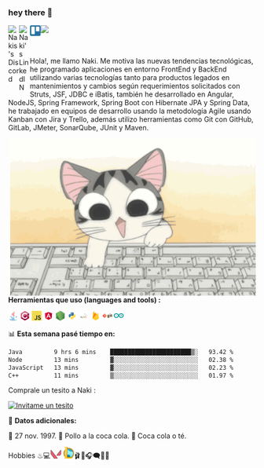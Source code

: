 ### hey there 👻

<a href="https://discord.gg/2hgutPrw">
  <img align="left" alt="Nakis's Discord" width="22px" src="https://raw.githubusercontent.com/peterthehan/peterthehan/master/assets/discord.svg" />
</a>

<a href="https://linkedin.com/in/naki-jannet-dejo-vicente">
  <img align="left" alt="Naki's LinkedIN" width="22px" src="https://raw.githubusercontent.com/peterthehan/peterthehan/master/assets/linkedin.svg" />
</a>

<a href="https://trello.com/b/LMMpaIA1/naki-dejo-vicente">
  <img align="left" alt="Naki's Trello" width="22px" src="https://raw.githubusercontent.com/devicons/devicon/9f4f5cdb393299a81125eb5127929ea7bfe42889/icons/trello/trello-plain.svg" />
</a>

![](https://visitor-badge.glitch.me/badge?page_id=nakiviar.nakiviar)

<br />


Hola!, me llamo Naki. Me motiva las
nuevas tendencias tecnológicas, he programado aplicaciones en entorno FrontEnd y
BackEnd utilizando varias tecnologías tanto para productos legados en mantenimientos y
cambios según requerimientos solicitados con Struts, JSF, JDBC e iBatis, también he
desarrollado en Angular, NodeJS, Spring Framework, Spring Boot con Hibernate JPA y Spring
Data, he trabajado en equipos de desarrollo usando la metodología Agile usando Kanban
con Jira y Trello, además utilizo herramientas como Git con GitHub, GitLab, JMeter,
SonarQube, JUnit y Maven.


  <img align="right" alt="GIF" src="https://github.com/nakiviar/nakiviar/blob/master/code.gif?raw=true" width="500" height="320" />


**Herramientas que uso (languages and tools) :**

<code><img height="20" src="https://raw.githubusercontent.com/devicons/devicon/9f4f5cdb393299a81125eb5127929ea7bfe42889/icons/java/java-original.svg"></code>
<code><img height="20" src="https://raw.githubusercontent.com/devicons/devicon/9f4f5cdb393299a81125eb5127929ea7bfe42889/icons/cplusplus/cplusplus-original.svg"></code>
<code><img height="20" src="https://raw.githubusercontent.com/github/explore/80688e429a7d4ef2fca1e82350fe8e3517d3494d/topics/javascript/javascript.png"></code>
<code><img height="20" src="https://raw.githubusercontent.com/github/explore/80688e429a7d4ef2fca1e82350fe8e3517d3494d/topics/angular/angular.png"></code>
<code><img height="20" src="https://raw.githubusercontent.com/github/explore/80688e429a7d4ef2fca1e82350fe8e3517d3494d/topics/nodejs/nodejs.png"></code>
<code><img height="20" src="https://raw.githubusercontent.com/github/explore/80688e429a7d4ef2fca1e82350fe8e3517d3494d/topics/python/python.png"></code>
<code><img height="20" src="https://raw.githubusercontent.com/github/explore/80688e429a7d4ef2fca1e82350fe8e3517d3494d/topics/mysql/mysql.png"></code>
<code><img height="20" src="https://raw.githubusercontent.com/github/explore/80688e429a7d4ef2fca1e82350fe8e3517d3494d/topics/firebase/firebase.png"></code>
<code><img height="20" src="https://raw.githubusercontent.com/github/explore/80688e429a7d4ef2fca1e82350fe8e3517d3494d/topics/git/git.png"></code>
<code><img height="20" src="https://raw.githubusercontent.com/devicons/devicon/9f4f5cdb393299a81125eb5127929ea7bfe42889/icons/arduino/arduino-original.svg"></code>

📊 **Esta semana pasé tiempo en:**
<!--START_SECTION:waka-->
```text
Java         9 hrs 6 mins    ███████████████████████▒░   93.42 %
Node         13 mins         ▓░░░░░░░░░░░░░░░░░░░░░░░░   02.38 %
JavaScript   13 mins         ▓░░░░░░░░░░░░░░░░░░░░░░░░   02.23 %
C++          11 mins         ▒░░░░░░░░░░░░░░░░░░░░░░░░   01.97 %
```
<!--END_SECTION:waka-->

Comprale un tesito a Naki :

<a href="https://www.buymeacoffee.com/nakiviar" target="_blank"><img src="https://cdn.buymeacoffee.com/buttons/v2/default-red.png" alt="Invitame un tesito" width="150" ></a>

🚧 **Datos adicionales:**
<!-- TODO-IST:END -->
🍰  27 nov. 1997.
🍛  Pollo a la coca cola.
🥤  Coca cola o té.

Hobbies ♨💻<img  alt="icono-val" src="https://github.com/nakiviar/nakiviar/blob/master/icono-valorant.png?raw=true" width="22px"/>
  <img  alt="icono-lol" src="https://github.com/nakiviar/nakiviar/blob/master/icono-league-of-legends.png?raw=true" width="22px"/>🩰🔮🎧🗨🏃‍♀️
  
  
